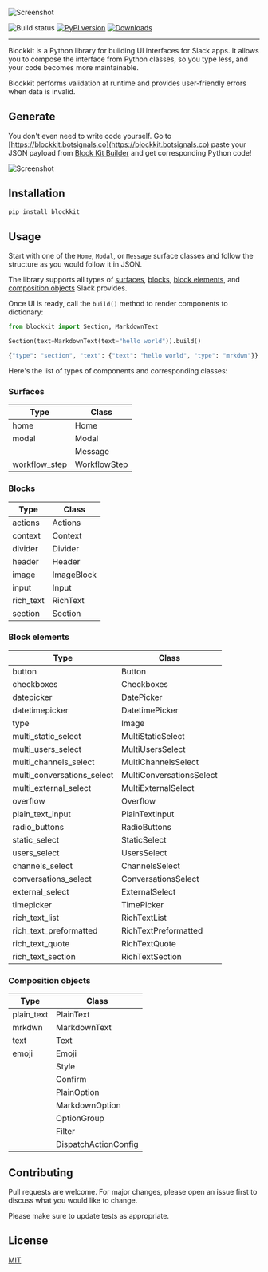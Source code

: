 ![Screenshot](https://github.com/imryche/blockkit/raw/master/images/logo.png)

![Build status](https://github.com/imryche/blockkit/actions/workflows/python-app.yml/badge.svg)
[![PyPI version](https://badge.fury.io/py/blockkit.svg)](https://badge.fury.io/py/blockkit)
[![Downloads](https://static.pepy.tech/badge/blockkit)](https://pepy.tech/project/blockkit)

---

Blockkit is a Python library for building UI interfaces for Slack apps. It allows you to compose the interface from Python classes, so you type less, and your code becomes more maintainable.

Blockkit performs validation at runtime and provides user-friendly errors when data is invalid.

## Generate

You don't even need to write code yourself. Go to [https://blockkit.botsignals.co](https://blockkit.botsignals.co) paste your JSON payload from [Block Kit Builder](https://api.slack.com/tools/block-kit-builder) and get corresponding Python code!

![Screenshot](https://github.com/imryche/blockkit/raw/master/images/generator.png)

## Installation

```bash
pip install blockkit
```

## Usage

Start with one of the `Home`, `Modal`, or `Message` surface classes and follow the structure as you would follow it in JSON.

The library supports all types of [surfaces](https://api.slack.com/surfaces), [blocks](https://api.slack.com/block-kit), [block elements](https://api.slack.com/block-kit), and [composition objects](https://api.slack.com/block-kit) Slack provides.

Once UI is ready, call the `build()` method to render components to dictionary:

```python
from blockkit import Section, MarkdownText

Section(text=MarkdownText(text="hello world")).build()

{"type": "section", "text": {"text": "hello world", "type": "mrkdwn"}}
```

Here's the list of types of components and corresponding classes:

### Surfaces

| Type          | Class        |
| ------------- | ------------ |
| home          | Home         |
| modal         | Modal        |
|               | Message      |
| workflow_step | WorkflowStep |

### Blocks

| Type      | Class      |
| --------- | ---------- |
| actions   | Actions    |
| context   | Context    |
| divider   | Divider    |
| header    | Header     |
| image     | ImageBlock |
| input     | Input      |
| rich_text | RichText   |
| section   | Section    |

### Block elements

| Type                       | Class                    |
| -------------------------- | ------------------------ |
| button                     | Button                   |
| checkboxes                 | Checkboxes               |
| datepicker                 | DatePicker               |
| datetimepicker             | DatetimePicker           |
| type                       | Image                    |
| multi_static_select        | MultiStaticSelect        |
| multi_users_select         | MultiUsersSelect         |
| multi_channels_select      | MultiChannelsSelect      |
| multi_conversations_select | MultiConversationsSelect |
| multi_external_select      | MultiExternalSelect      |
| overflow                   | Overflow                 |
| plain_text_input           | PlainTextInput           |
| radio_buttons              | RadioButtons             |
| static_select              | StaticSelect             |
| users_select               | UsersSelect              |
| channels_select            | ChannelsSelect           |
| conversations_select       | ConversationsSelect      |
| external_select            | ExternalSelect           |
| timepicker                 | TimePicker               |
| rich_text_list             | RichTextList             |
| rich_text_preformatted     | RichTextPreformatted     |
| rich_text_quote            | RichTextQuote            |
| rich_text_section          | RichTextSection          |

### Composition objects

| Type       | Class                |
| ---------- | -------------------- |
| plain_text | PlainText            |
| mrkdwn     | MarkdownText         |
| text       | Text                 |
| emoji      | Emoji                |
|            | Style                |
|            | Confirm              |
|            | PlainOption          |
|            | MarkdownOption       |
|            | OptionGroup          |
|            | Filter               |
|            | DispatchActionConfig |

## Contributing

Pull requests are welcome. For major changes, please open an issue first to discuss what you would like to change.

Please make sure to update tests as appropriate.

## License

[MIT](https://choosealicense.com/licenses/mit/)
